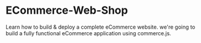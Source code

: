# ECommerce-Web-Shop
Learn how to build &amp; deploy a complete eCommerce website. we're going to build a fully functional eCommerce application using commerce.js. 
